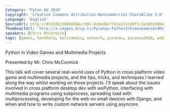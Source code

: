 ```yaml
---
Category: 'PyCon AU 2010'
Copyright: 'Creative Commons Attribution-NonCommercial-ShareAlike 3.0'
Language: 'English'
SourceUrl: http://05d2db1380b6504cc981-8cbed8cf7e3a131cd8f1c3e383d10041.r93.cf2.rackcdn.com/pycon-au-2010/467_pyconau-2010-python-in-video-games-and-multimedia-projects.flv
ThumbnailUrl: 'http://a.images.blip.tv/Pyconau-PythonInVideoGamesAndMultimediaProjects630.png'
speakers: [Chris McCormick]
tags: [games, handheld, multimedia, network, pyconau, pyconau2010, web]
---
```

Python in Video Games and Multimedia Projects

Presented by Mr. Chris McCormick

This talk will cover several real-world uses of Python in cross platform video
game and multimedia projects, and the tips, tricks, and techniques I learned
along the way whilst working on those projects. I'll speak about the issues
involved in cross platform desktop dev with wxPython, interfacing with
multimedia programs using subprocess, spreading load with multiprocessing,
developing for the web on small devices with Django, and when and how to write
custom network servers using asyncore.

